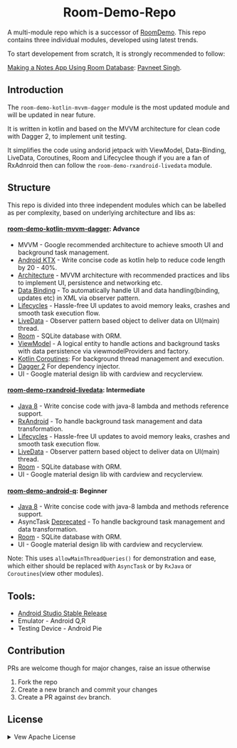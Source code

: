 <h1 align="center"> Room-Demo-Repo </h1>

A multi-module repo which is a successor of [RoomDemo](https://github.com/Pavneet-Sing/RoomDemo). This repo contains three individual modules, developed using latest trends.

To start developement from scratch, It is strongly recommended to follow:

[Making a Notes App Using Room Database](https://www.pluralsight.com/guides/making-a-notes-app-using-room-database): [Pavneet Singh](https://github.com/Pavneet-Sing).

Introduction
------------

The `room-demo-kotlin-mvvm-dagger` module is the most updated module and will be updated in near future.

It is written in kotlin and based on the MVVM architecture for clean code with Dagger 2, to implement unit testing.

It simplifies the code using andorid jetpack with ViewModel, Data-Binding, LiveData, Coroutines, Room and Lifecyclee though if you are a fan of RxAdnroid then can follow the `room-demo-rxandroid-livedata` module.


Structure
---------

This repo is divided into three independent modules which can be labelled as per complexity, based on underlying architecture and libs as:

#### [room-demo-kotlin-mvvm-dagger](room-demo-rxandroid-livedata): Advance

-  MVVM - Google recommended architecture to achieve smooth UI and background task management.
- [Android KTX][2] - Write concise code as kotlin help to reduce code length by 20 - 40%.
- [Architecture][3] - MVVM architecture with recommended practices and libs to implement UI, persistence and networking etc.
- [Data Binding][4] - To automatically handle UI and data handling(binding, updates etc) in XML via observer pattern.
- [Lifecycles][5] - Hassle-free UI updates to avoid memory leaks, crashes and smooth task execution flow.
- [LiveData][6] - Observer pattern based object to deliver data on UI(main) thread.
- [Room][7] - SQLite database with ORM.
- [ViewModel][8] - A logical entity to handle actions and background tasks with data persistence via viewmodelProviders and factory.
- [Kotlin Coroutines][9]: For background thread management and execution.
- [Dagger 2][10] For dependency injector.
- UI - Google material design lib with cardview and recyclerview.

#### [room-demo-rxandroid-livedata](room-demo-rxandroid-livedata): Intermediate

- [Java 8][2] - Write concise code with java-8 lambda and methods reference support.
- [RxAndroid][0] - To handle background task management and data transformation.
- [Lifecycles][5] - Hassle-free UI updates to avoid memory leaks, crashes and smooth task execution flow.
- [LiveData][6] - Observer pattern based object to deliver data on UI(main) thread.
- [Room][7] - SQLite database with ORM.
- UI - Google material design lib with cardview and recyclerview.

#### [room-demo-android-q](room-demo-rxandroid-livedata): Beginner

- [Java 8][2] - Write concise code with java-8 lambda and methods reference support.
- AsyncTask [Deprecated][1] - To handle background task management and data transformation.
- [Room][7] - SQLite database with ORM.
- UI - Google material design lib with cardview and recyclerview.

Note: This uses `allowMainThreadQueries()` for demonstration and ease, which either should be replaced with `AsyncTask` or by `RxJava` or `Coroutines`(view other modules).

Tools:
------

- [Android Studio Stable Release ](https://developer.android.com/studio/)
- Emulator - Android Q,R
- Testing Device - Android Pie

[0]: https://github.com/ReactiveX/RxAndroid
[1]: https://android-review.googlesource.com/c/platform/frameworks/base/+/1156409/6/core/java/android/os/AsyncTask.java
[2]: https://developer.android.com/kotlin/ktx
[3]: https://developer.android.com/jetpack/arch/
[4]: https://developer.android.com/topic/libraries/data-binding/
[5]: https://developer.android.com/topic/libraries/architecture/lifecycle
[6]: https://developer.android.com/topic/libraries/architecture/livedata
[7]: https://developer.android.com/topic/libraries/architecture/room
[8]: https://developer.android.com/topic/libraries/architecture/viewmodel
[9]: https://kotlinlang.org/docs/reference/coroutines-overview.html
[10]: https://dagger.dev/users-guide

Contribution
------------

PRs are welcome though for major changes, raise an issue otherwise
1. Fork the repo
2. Create a new branch and commit your changes
3. Create a PR against `dev` branch.

License
-----------
<details>
<summary>Vew Apache License</summary>

```
Copyright 2019 Pavneet Singh.

Licensed to the Apache Software Foundation (ASF) under one or more contributor
license agreements.  See the NOTICE file distributed with this work for
additional information regarding copyright ownership.  The ASF licenses this
file to you under the Apache License, Version 2.0 (the "License"); you may not
use this file except in compliance with the License.  You may obtain a copy of
the License at

  http://www.apache.org/licenses/LICENSE-2.0

Unless required by applicable law or agreed to in writing, software
distributed under the License is distributed on an "AS IS" BASIS, WITHOUT
WARRANTIES OR CONDITIONS OF ANY KIND, either express or implied.  See the
License for the specific language governing permissions and limitations under
the License.
```
</details>